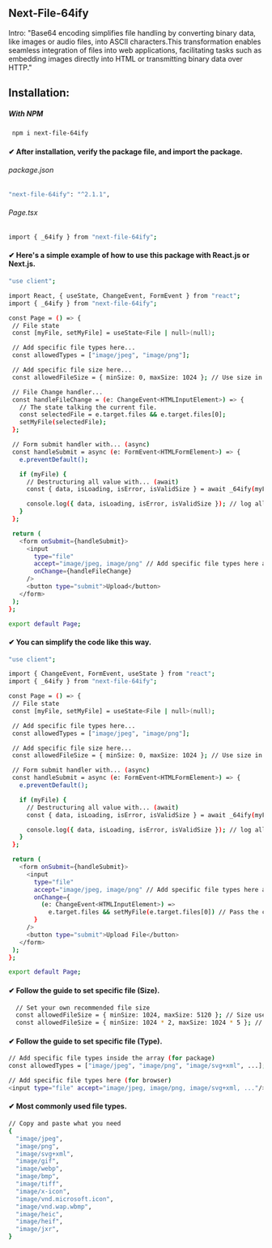 ## Next-File-64ify
Intro: "Base64 encoding simplifies file handling by converting binary data, like images or audio files, into ASCII characters.This transformation enables seamless integration of files into web applications, facilitating tasks such as embedding images directly into HTML or transmitting binary data over HTTP."

## Installation:
##### With NPM
 ```bash
  npm i next-file-64ify
```
#### ✔ After installation, verify the package file, and import the package.
###### package.json
 ```bash
 "next-file-64ify": "^2.1.1",
  ```
###### Page.tsx
```bash
import { _64ify } from "next-file-64ify";
  ```
#### ✔ Here's a simple example of how to use this package with React.js or Next.js.
 ```bash
"use client";

import React, { useState, ChangeEvent, FormEvent } from "react";
import { _64ify } from "next-file-64ify";

const Page = () => {
  // File state
  const [myFile, setMyFile] = useState<File | null>(null);

  // Add specific file types here...
  const allowedTypes = ["image/jpeg", "image/png"];

  // Add specific file size here...
  const allowedFileSize = { minSize: 0, maxSize: 1024 }; // Use size in KB.

  // File Change handler...
  const handleFileChange = (e: ChangeEvent<HTMLInputElement>) => {
    // The state talking the current file.
    const selectedFile = e.target.files && e.target.files[0];
    setMyFile(selectedFile);
  };

  // Form submit handler with... (async)
  const handleSubmit = async (e: FormEvent<HTMLFormElement>) => {
    e.preventDefault();

    if (myFile) {
      // Destructuring all value with... (await)
      const { data, isLoading, isError, isValidSize } = await _64ify(myFile, allowedTypes, allowedFileSize);

      console.log({ data, isLoading, isError, isValidSize }); // log all values.
    }
  };

  return (
    <form onSubmit={handleSubmit}>
      <input
        type="file"
        accept="image/jpeg, image/png" // Add specific file types here also.
        onChange={handleFileChange}
      />
      <button type="submit">Upload</button>
    </form>
  );
};

export default Page;

  ```

#### ✔ You can simplify the code like this way.
 ```bash
"use client";

import { ChangeEvent, FormEvent, useState } from "react";
import { _64ify } from "next-file-64ify";

const Page = () => {
  // File state
  const [myFile, setMyFile] = useState<File | null>(null);

  // Add specific file types here...
  const allowedTypes = ["image/jpeg", "image/png"];

  // Add specific file size here...
  const allowedFileSize = { minSize: 0, maxSize: 1024 }; // Use size in KB.

  // Form submit handler with... (async)
  const handleSubmit = async (e: FormEvent<HTMLFormElement>) => {
    e.preventDefault();

    if (myFile) {
      // Destructuring all value with... (await)
      const { data, isLoading, isError, isValidSize } = await _64ify(myFile, allowedTypes, allowedFileSize);

      console.log({ data, isLoading, isError, isValidSize }); // log all values.
    }
  };

  return (
    <form onSubmit={handleSubmit}>
      <input
        type="file"
        accept="image/jpeg, image/png" // Add specific file types here also.
        onChange={
          (e: ChangeEvent<HTMLInputElement>) =>
            e.target.files && setMyFile(e.target.files[0]) // Pass the current file.
        }
      />
      <button type="submit">Upload File</button>
    </form>
  );
};

export default Page;

  ```

#### ✔ Follow the guide to set specific file (Size).
```bash
  // Set your own recommended file size
  const allowedFileSize = { minSize: 1024, maxSize: 5120 }; // Size used in KB.
  const allowedFileSize = { minSize: 1024 * 2, maxSize: 1024 * 5 }; // Size used in MB.
  ```

#### ✔ Follow the guide to set specific file (Type).
```bash
// Add specific file types inside the array (for package)
const allowedTypes = ["image/jpeg", "image/png", "image/svg+xml", ...];
  ```

```bash
// Add specific file types here (for browser)
<input type="file" accept="image/jpeg, image/png, image/svg+xml, ..."/>
  ```

#### ✔ Most commonly used file types.
```bash
// Copy and paste what you need
{
  "image/jpeg",
  "image/png",
  "image/svg+xml",
  "image/gif",
  "image/webp",
  "image/bmp",
  "image/tiff",
  "image/x-icon",
  "image/vnd.microsoft.icon",
  "image/vnd.wap.wbmp",
  "image/heic",
  "image/heif",
  "image/jxr",
}
  ```
















